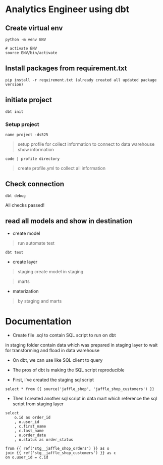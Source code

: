 # Analytics Engineer using dbt

## Create virtual env
``` 
python -m venv ENV
```
```
# activate ENV
source ENV/bin/activate
```

## Install packages from requirement.txt
```
pip install -r requirement.txt (already created all updated package version)
```

## initiate project
```
dbt init
```
### Setup project
```
name project -ds525
```

> setup profile for collect information to connect to data warehouse
show information

```
code | profile directory
```
> create profile.yml to collect all information

## Check connection
```
dbt debug
```
All checks passed!

## read all models and show in destination

- create model 

> run automate test
```
dbt test
```

- create layer
> staging
create model in staging

> marts

- materization
> by staging and marts

# Documentation

- Create file .sql to contain SQL script to run on dbt

in staging folder contain data which was prepared in staging layer 
to wait for transforming and fload in data warehouse 

- On dbt, we can use like SQL client to query

- The pros of dbt is making the SQL script reproducible

- First, i've created the staging sql script 
```
select * from {{ source('jaffle_shop', 'jaffle_shop_customers') }}
```
- Then I created another sql script in data mart which reference the sql script from staging layer
```
select
    o.id as order_id
    , o.user_id
    , c.first_name
    , c.last_name
    , o.order_date
    , o.status as order_status

from {{ ref('stg__jaffle_shop_orders') }} as o
join {{ ref('stg__jaffle_shop_customers') }} as c
on o.user_id = c.id
```